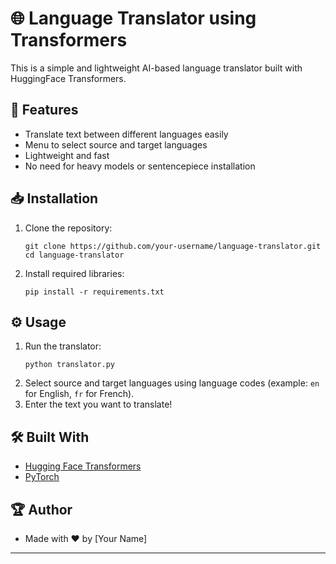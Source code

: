 # 🌐 Language Translator using Transformers

This is a simple and lightweight AI-based language translator built with HuggingFace Transformers.

## 🚀 Features
- Translate text between different languages easily
- Menu to select source and target languages
- Lightweight and fast
- No need for heavy models or sentencepiece installation

## 📥 Installation

1. Clone the repository:
    ```
    git clone https://github.com/your-username/language-translator.git
    cd language-translator
    ```

2. Install required libraries:
    ```
    pip install -r requirements.txt
    ```

## ⚙️ Usage

1. Run the translator:
    ```
    python translator.py
    ```
2. Select source and target languages using language codes (example: `en` for English, `fr` for French).
3. Enter the text you want to translate!

## 🛠️ Built With
- [Hugging Face Transformers](https://huggingface.co/transformers/)
- [PyTorch](https://pytorch.org/)

## 🏆 Author
- Made with ❤️ by [Your Name]

---
